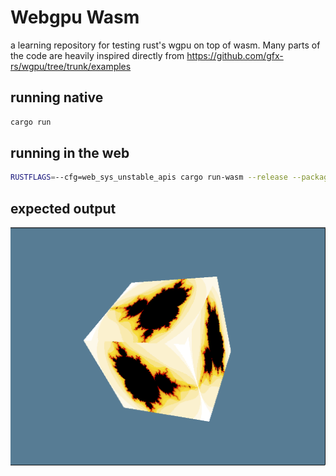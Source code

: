 # Webgpu Wasm
a learning repository for testing rust's wgpu on top of wasm. Many parts of the code are heavily inspired directly from 
https://github.com/gfx-rs/wgpu/tree/trunk/examples 

## running native
```bash
cargo run
```

## running in the web 

```bash
RUSTFLAGS=--cfg=web_sys_unstable_apis cargo run-wasm --release --package wgpu-minimal
```

## expected output
![Rendered Cube](cube.png)
